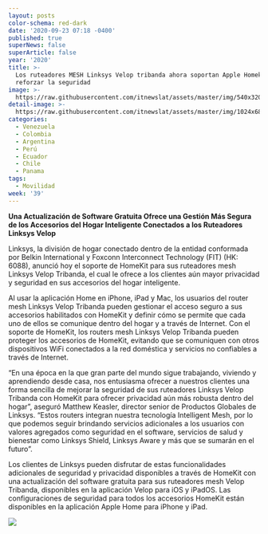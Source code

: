 ```yaml
---
layout: posts
color-schema: red-dark
date: '2020-09-23 07:18 -0400'
published: true
superNews: false
superArticle: false
year: '2020'
title: >-
  Los ruteadores MESH Linksys Velop tribanda ahora soportan Apple Homekit para
  reforzar la seguridad
image: >-
  https://raw.githubusercontent.com/itnewslat/assets/master/img/540x320/Linksys-Velop-p.jpg
detail-image: >-
  https://raw.githubusercontent.com/itnewslat/assets/master/img/1024x680/Linksys-Velop-g.jpg
categories:
  - Venezuela
  - Colombia
  - Argentina
  - Perú
  - Ecuador
  - Chile
  - Panama
tags:
  - Movilidad
week: '39'
---
```

**Una Actualización de Software Gratuita Ofrece una Gestión Más Segura de los Accesorios del Hogar Inteligente Conectados a los Ruteadores Linksys Velop**

Linksys, la división de hogar conectado dentro de la entidad conformada por Belkin International y Foxconn Interconnect Technology (FIT) (HK: 6088), anunció hoy el soporte de HomeKit para sus ruteadores mesh Linksys Velop Tribanda, el cual le ofrece a los clientes aún mayor privacidad y seguridad en sus accesorios del hogar inteligente. 

Al usar la aplicación Home en iPhone, iPad y Mac, los usuarios del router mesh Linksys Velop Tribanda pueden gestionar el acceso seguro a sus accesorios habilitados con HomeKit y definir cómo se permite que cada uno de ellos se comunique dentro del hogar y a través de Internet. Con el soporte de HomeKit, los routers mesh Linksys Velop Tribanda pueden proteger los accesorios de HomeKit, evitando que se comuniquen con otros dispositivos WiFi conectados a la red doméstica y servicios no confiables a través de Internet.

“En una época en la que gran parte del mundo sigue trabajando, viviendo y aprendiendo desde casa, nos entusiasma ofrecer a nuestros clientes una forma sencilla de mejorar la seguridad de sus ruteadores Linksys Velop Tribanda con HomeKit para ofrecer privacidad aún más robusta dentro del hogar”, aseguró Matthew Keasler, director senior de Productos Globales de Linksys. “Estos routers integran nuestra tecnología Intelligent Mesh, por lo que podemos seguir brindando servicios adicionales a los usuarios con valores agregados como seguridad en el software, servicios de salud y bienestar como Linksys Shield, Linksys Aware y más que se sumarán en el futuro”.

Los clientes de Linksys pueden disfrutar de estas funcionalidades adicionales de seguridad y privacidad disponibles a través de HomeKit con una actualización del software gratuita para sus ruteadores mesh Velop Tribanda, disponibles en la aplicación Velop para iOS y iPadOS. Las configuraciones de seguridad para todos los accesorios HomeKit están disponibles en la aplicación Apple Home para iPhone y iPad.

<img src="https://tracker.metricool.com/c3po.jpg?hash=56f88a41e39ab42c063cc51676587a04"/>